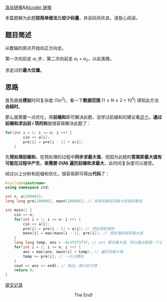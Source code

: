 [洛谷链接](https://www.luogu.com.cn/problem/AT_abc182_d)&[Atcoder 链接](https://www.luogu.com.cn/remoteJudgeRedirect/atcoder/abc182_d)

本篇题解为此题**较简单做法**及**较少码量**，并且码风优良，请放心阅读。

## 题目简述

从数轴的原点开始向正方向走。

第一次向前走 $a_1$ 步，第二次向前走 $a_1+a_2$，以此类推。

求走过的**最大位置**。

## 思路

首先直接**模拟**时间复杂度 $O(n^2)$，看一下**数据范围** $(1 \le N \le 2 \times 10^5)$ 得知此方法**会超时**。

那么就需要一点优化，用**前缀和**即可解决此题，没学过前缀和的建议看[这个](https://oi-wiki.org/basic/prefix-sum/)。**通过前缀和求出前 $i$ 项的和**就很容易解决此题了：

```cpp
for(int i = 1; i <= n; i ++) {
		cin >> a[i];
		pre[i] = pre[i - 1] + a[i];
	}
```

先**预处理前缀和**，在预处理的过程中**同步求最大值**，但因为此题的**答案即最大值有可能在过程中产生**，**故需要 $O(N)$ 遍历前缀和求最大**，此时间复杂度可以接受。

经过以上分析和前缀和优化，很容易即可得出**代码**了：

```cpp
#include<iostream>
using namespace std;

int n, a[200005];
long long pre[200005], maxn[200005]; // 前缀和数组及最大前缀和数组

int main() {
	cin >> n;
	for(int i = 1; i <= n; i ++) {
		cin >> a[i];
		pre[i] = pre[i - 1] + a[i]; // 预处理前缀和
		maxn[i] = max(maxn[i - 1], pre[i]); // 预处理前缀和最大值
	}
	long long temp, ans = -0x3f3f3f3f; // ans 要求最大值，所以建议赋值一个足够小的负数
	for(int i = 1; i <= n; i ++) {
		ans = max(ans, maxn[i] + temp); // 遍历求最大值
		temp += pre[i]; // 一点点模拟
	}
	cout << ans << endl; // 输出，换行好习惯
	return 0;
}
```

[提交记录](https://www.luogu.com.cn/record/117611510)

$$\text{The End!}$$